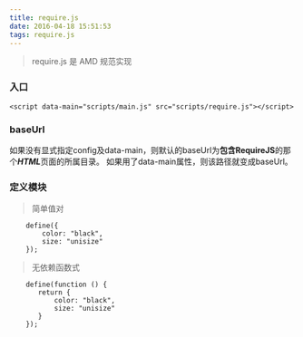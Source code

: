 ```yaml
---
title: require.js
date: 2016-04-18 15:51:53
tags: require.js
---
```

>   require.js 是 AMD 规范实现

### 入口
```
<script data-main="scripts/main.js" src="scripts/require.js"></script>
```
### baseUrl
如果没有显式指定config及data-main，则默认的baseUrl为**包含RequireJS**的那个***HTML***页面的所属目录。
如果用了data-main属性，则该路径就变成baseUrl。

### 定义模块
>   简单值对
```
    define({
        color: "black",
        size: "unisize"
    });
```

>   无依赖函数式
```
    define(function () {
       return {
           color: "black",
           size: "unisize"
       }
    });
```